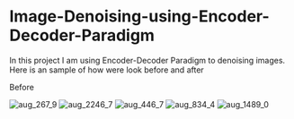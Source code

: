 # Image-Denoising-using-Encoder-Decoder-Paradigm

In this project I am using Encoder-Decoder Paradigm to denoising images. Here is an sample of how were look before and after


Before

  
  ![aug_267_9](https://github.com/coolLaksh/Image-Denoising-using-Encoder-Decoder-Paradigm/assets/116641733/c2abbd67-0de3-451c-bf35-d4caacc26f99)    ![aug_2246_7](https://github.com/coolLaksh/Image-Denoising-using-Encoder-Decoder-Paradigm/assets/116641733/a3ed133a-6864-4079-99ec-7c8762a0d77b)   ![aug_446_7](https://github.com/coolLaksh/Image-Denoising-using-Encoder-Decoder-Paradigm/assets/116641733/b761973f-47a2-4f9e-82cc-74c0e57859f5)    ![aug_834_4](https://github.com/coolLaksh/Image-Denoising-using-Encoder-Decoder-Paradigm/assets/116641733/a183e91d-f1d5-4e78-a21e-5e948195f33b)    ![aug_1489_0](https://github.com/coolLaksh/Image-Denoising-using-Encoder-Decoder-Paradigm/assets/116641733/6267d835-d0d0-4c4e-8e44-7c4956e5d786)



  

